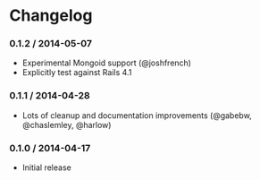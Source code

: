 # Changelog

### 0.1.2 / 2014-05-07
  * Experimental Mongoid support (@joshfrench)
  * Explicitly test against Rails 4.1

### 0.1.1 / 2014-04-28
  * Lots of cleanup and documentation improvements (@gabebw, @chaslemley, @harlow)

### 0.1.0 / 2014-04-17
  * Initial release
